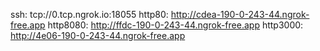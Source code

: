 ssh: tcp://0.tcp.ngrok.io:18055 
http80: http://cdea-190-0-243-44.ngrok-free.app 
http8080: http://ffdc-190-0-243-44.ngrok-free.app 
http3000: http://4e06-190-0-243-44.ngrok-free.app 
